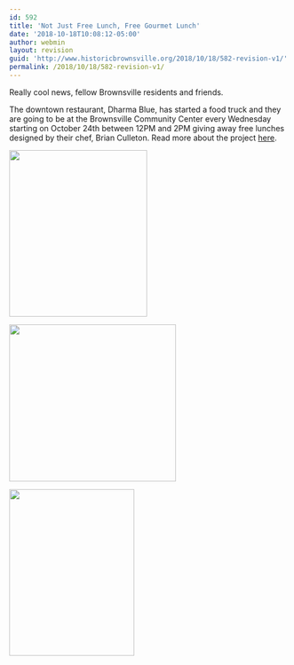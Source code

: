 ```yaml
---
id: 592
title: 'Not Just Free Lunch, Free Gourmet Lunch'
date: '2018-10-18T10:08:12-05:00'
author: webmin
layout: revision
guid: 'http://www.historicbrownsville.org/2018/10/18/582-revision-v1/'
permalink: /2018/10/18/582-revision-v1/
---
```


<p>Really cool news, fellow Brownsville residents and friends.</p>

<p>The downtown restaurant, Dharma Blue, has started a food truck and they are going to be at the Brownsville Community Center every Wednesday starting on October 24th between 12PM and 2PM giving away free lunches designed by their chef, Brian Culleton. Read more about the project <a href="http://americanlunch.org">here</a>.</p>

<p><img src="http://www.historicbrownsville.org/wp/wp-content/uploads/2018/10/foodtruck1-248x300.jpg" alt="" width="248" height="300" class="alignright size-medium wp-image-583" data-wp-pid="583" nopin="nopin" /></p>

<p><img src="http://www.historicbrownsville.org/wp/wp-content/uploads/2018/10/foodtruck2-300x283.jpg" alt="" width="300" height="283" class="alignright size-medium wp-image-584" data-wp-pid="584" nopin="nopin" /></p>

<p><img src="http://www.historicbrownsville.org/wp/wp-content/uploads/2018/10/foodtruck3-225x300.jpg" alt="" width="225" height="300" class="alignright size-medium wp-image-585" data-wp-pid="585" nopin="nopin" /></p>
